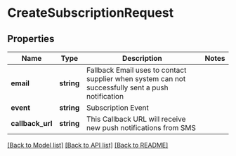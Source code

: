 # CreateSubscriptionRequest

## Properties
Name | Type | Description | Notes
------------ | ------------- | ------------- | -------------
**email** | **string** | Fallback Email uses to contact supplier when system can not successfully sent a push notification | 
**event** | **string** | Subscription Event | 
**callback_url** | **string** | This Callback URL will receive new push notifications from SMS | 

[[Back to Model list]](../README.md#documentation-for-models) [[Back to API list]](../README.md#documentation-for-api-endpoints) [[Back to README]](../README.md)



